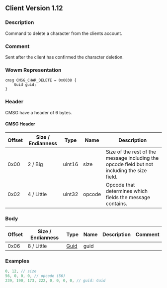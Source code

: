 ## Client Version 1.12

### Description
Command to delete a character from the clients account.

### Comment

Sent after the client has confirmed the character deletion.

### Wowm Representation
```rust,ignore
cmsg CMSG_CHAR_DELETE = 0x0038 {
    Guid guid;
}
```
### Header
CMSG have a header of 6 bytes.

#### CMSG Header
| Offset | Size / Endianness | Type   | Name   | Description |
| ------ | ----------------- | ------ | ------ | ----------- |
| 0x00   | 2 / Big           | uint16 | size   | Size of the rest of the message including the opcode field but not including the size field.|
| 0x02   | 4 / Little        | uint32 | opcode | Opcode that determines which fields the message contains.|
### Body
| Offset | Size / Endianness | Type | Name | Description | Comment |
| ------ | ----------------- | ---- | ---- | ----------- | ------- |
| 0x06 | 8 / Little | [Guid](../spec/packed-guid.md) | guid |  |  |
### Examples
```c
0, 12, // size
56, 0, 0, 0, // opcode (56)
239, 190, 173, 222, 0, 0, 0, 0, // guid: Guid
```
